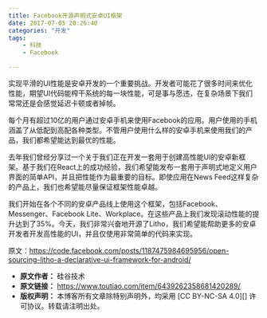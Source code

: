 ```yaml
---
title: Facebook开源声明式安卓UI框架
date: 2017-07-05 20:26:40
categories: "开发"
tags:
	- 科技
	- Facebook

---
```


实现平滑的UI性能是安卓开发的一个重要挑战。开发者可能花了很多时间来优化性能，期望UI代码能榨干系统的每一块性能，可是事与愿违，在复杂场景下我们常常还是会感觉延迟卡顿或者掉帧。  


每个月有超过10亿的用户通过安卓手机来使用Facebook的应用。用户使用的手机涵盖了从低配到高配各种类型。不管用户使用什么样的安卓手机来使用我们的产品，我们都希望能达到最优的性能。  


去年我们曾经分享过一个关于我们正在开发一套用于创建高性能UI的安卓新框架。基于我们在React上的成功经验，我们希望能发布一套用于声明式地定义用户界面的简单API，并且把性能作为最重要的目标。即使应用在News Feed这样复杂的产品上，我们也希望能尽量保证框架性能卓越。

我们开始在各个不同的安卓产品线上使用这个框架，包括Facebook、Messenger、Facebook Lite、Workplace。在这些产品上我们发现滚动性能的提升达到了35%。今天，我们非常兴奋地开源了Litho，我们希望能帮助更多的安卓开发者开发高性能的UI，并且仅使用非常简单的代码来实现。

原文：https://code.facebook.com/posts/1187475984695956/open-sourcing-litho-a-declarative-ui-framework-for-android/
 *  **原文作者：** 硅谷技术
 *  **原文链接：** https://www.toutiao.com/item/6439262358681420289/
 *  **版权声明：** 本博客所有文章除特别声明外，均采用 [CC BY-NC-SA 4.0][] 许可协议。转载请注明出处。